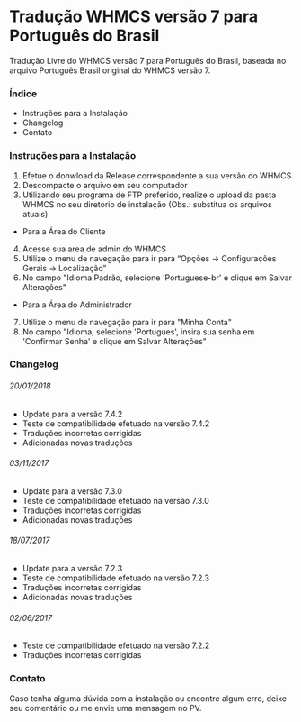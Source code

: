 # Tradução WHMCS versão 7 para Português do Brasil
Tradução Livre do WHMCS versão 7 para Português do Brasil, baseada no arquivo Português Brasil original do WHMCS versão 7.

### Índice
- Instruções para a Instalação
- Changelog
- Contato

### Instruções para a Instalação
1. Efetue o donwload da Release correspondente a sua versão do WHMCS
2. Descompacte o arquivo em seu computador
3. Utilizando seu programa de FTP preferido, realize o upload da pasta WHMCS no seu diretorio de instalação (Obs.: substitua os arquivos atuais)
- Para a Área do Cliente
4. Acesse sua area de admin do WHMCS
5. Utilize o menu de navegação para ir para “Opções -> Configurações Gerais -> Localização”
6. No campo "Idioma Padrão, selecione 'Portuguese-br' e clique em Salvar Alterações"
- Para a Área do Administrador
7. Utilize o menu de navegação para ir para "Minha Conta"
8. No campo "Idioma, selecione 'Portugues', insira sua senha em 'Confirmar Senha' e clique em Salvar Alterações"

### Changelog
###### 20/01/2018
 - Update para a versão 7.4.2
 - Teste de compatibilidade efetuado na versão 7.4.2
 - Traduções incorretas corrigidas
 - Adicionadas novas traduções
 
###### 03/11/2017
 - Update para a versão 7.3.0
 - Teste de compatibilidade efetuado na versão 7.3.0
 - Traduções incorretas corrigidas
 - Adicionadas novas traduções
 
###### 18/07/2017
 - Update para a versão 7.2.3
 - Teste de compatibilidade efetuado na versão 7.2.3
 - Traduções incorretas corrigidas
 - Adicionadas novas traduções

###### 02/06/2017
 - Teste de compatibilidade efetuado na versão 7.2.2
 - Traduções incorretas corrigidas

### Contato
Caso tenha alguma dúvida com a instalação ou encontre algum erro, deixe seu comentário ou me envie uma mensagem no PV.

